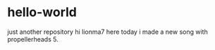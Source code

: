 # hello-world
just another repository
hi lionma7 here today i made a new song with propellerheads 5.
